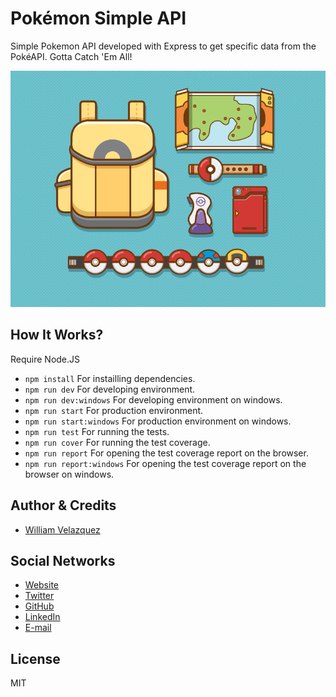 # Pokémon Simple API

Simple Pokemon API developed with Express to get specific data from the PokéAPI. 
Gotta Catch 'Em All!

![Pokémon Simple API](./.readme-static/pokemon-simple-api.png)

## How It Works?

Require Node.JS

* `npm install` For instailling dependencies.
* `npm run dev` For developing environment.
* `npm run dev:windows` For developing environment on windows.
* `npm run start` For production environment.
* `npm run start:windows` For production environment on windows.
* `npm run test` For running the tests.
* `npm run cover` For running the test coverage.
* `npm run report` For opening the test coverage report on the browser.
* `npm run report:windows` For opening the test coverage report on the browser on windows.

## Author & Credits

- [William Velazquez](https://twitter.com/@WilliamVlazquez)

## Social Networks

- [Website](https://williamvelazquez.com/)
- [Twitter](https://twitter.com/@WilliamVlazquez)
- [GitHub](https://github.com/WilliamVelazquez)
- [LinkedIn](https://www.linkedin.com/in/williamvelazquez/)
- [E-mail](mailto:info@williamvelazquez.com)

## License

MIT
